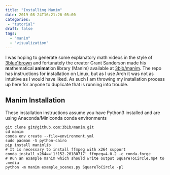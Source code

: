 ```yaml
---
title: "Installing Manim"
date: 2019-08-24T16:21:26-05:00
categories: 
 - "tutorial"
draft: false 
tags:
  - "manim"
  - "visualization"
---
```

I was hoping to generate some explanatory math videos in the style of [3blue1brown](https://www.3blue1brown.com/) and fortunately the creator Grant Sanderson made his **m**athematical **anima**tion library (Manim) available at [3bib/manim](https://github.com/3b1b/manim). The repo has instructions for installation on Linux, but as I use Arch it was not as intuitive as I would have liked. As such I am throwing my installation process up here for anyone to duplicate that is running into trouble.

Manim Installation
--------
These installation instructions assume you have Python3 installed and are using Anaconda/Miniconda conda environments
```shell
git clone git@github.com:3b1b/manim.git
cd manim
conda env create --file=environment.yml
sudo pacman -S python-cairo
pip install manimlib
# It is necessary to install ffmpeg with x264 support 
conda install x264=='1!152.20180717' ffmpeg=4.0.2 -c conda-forge
# Run an example manim which should write output SquareToCircle.mp4 to .media
python -m manim example_scenes.py SquareToCircle -pl 
```
